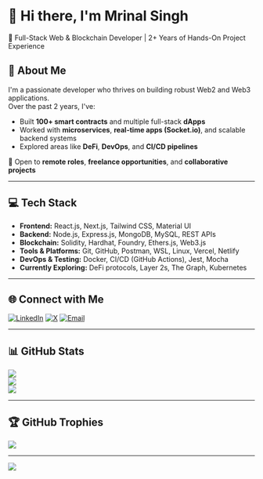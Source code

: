 # 👋 Hi there, I'm Mrinal Singh

🚀 Full-Stack Web & Blockchain Developer | 2+ Years of Hands-On Project Experience

## 🧠 About Me

I'm a passionate developer who thrives on building robust Web2 and Web3 applications.  
Over the past 2 years, I've:

- Built **100+ smart contracts** and multiple full-stack **dApps**
- Worked with **microservices**, **real-time apps (Socket.io)**, and scalable backend systems
- Explored areas like **DeFi**, **DevOps**, and **CI/CD pipelines**

💼 Open to **remote roles**, **freelance opportunities**, and **collaborative projects**

---

## 💻 Tech Stack

- **Frontend:** React.js, Next.js, Tailwind CSS, Material UI
- **Backend:** Node.js, Express.js, MongoDB, MySQL, REST APIs
- **Blockchain:** Solidity, Hardhat, Foundry, Ethers.js, Web3.js
- **Tools & Platforms:** Git, GitHub, Postman, WSL, Linux, Vercel, Netlify
- **DevOps & Testing:** Docker, CI/CD (GitHub Actions), Jest, Mocha
- **Currently Exploring:** DeFi protocols, Layer 2s, The Graph, Kubernetes

---

## 🌐 Connect with Me

[![LinkedIn](https://img.shields.io/badge/LinkedIn-%230077B5.svg?logo=linkedin&logoColor=white)](https://linkedin.com/in/mrinal-singh-43a9661a0)
[![X](https://img.shields.io/badge/X-black.svg?logo=X&logoColor=white)](https://x.com/MrinalS74850173)
[![Email](https://img.shields.io/badge/Email-D14836?logo=gmail&logoColor=white)](mailto:mrinalsingh7000@gmail.com)

---

## 📊 GitHub Stats

![](https://github-readme-stats.vercel.app/api?username=mrinalsingh04&theme=radical&hide_border=false&include_all_commits=true&count_private=true)<br/>
![](https://nirzak-streak-stats.vercel.app/?user=mrinalsingh04&theme=radical&hide_border=false)<br/>
![](https://github-readme-stats.vercel.app/api/top-langs/?username=mrinalsingh04&theme=radical&hide_border=false&layout=compact)

---

## 🏆 GitHub Trophies

![](https://github-profile-trophy.vercel.app/?username=mrinalsingh04&theme=radical&no-frame=false&no-bg=true&margin-w=4)

---

[![](https://visitcount.itsvg.in/api?id=mrinalsingh04&icon=0&color=0)](https://visitcount.itsvg.in)

<!-- Created using GPRM: https://gprm.itsvg.in -->
